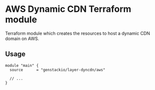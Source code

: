 # AWS Dynamic CDN Terraform module

Terraform module which creates the resources to host a dynamic CDN domain on AWS.

## Usage

```hcl
module "main" {
  source      = "genstackio/layer-dyncdn/aws"
  
  // ...
}
```
